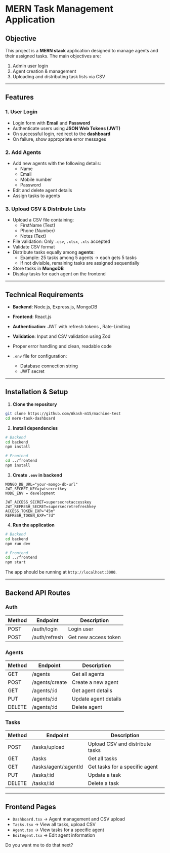 
# MERN Task Management Application

## **Objective**

This project is a **MERN stack** application designed to manage agents and their assigned tasks. The main objectives are:

1. Admin user login
2. Agent creation & management
3. Uploading and distributing task lists via CSV

---

## **Features**

### 1. User Login

- Login form with **Email** and **Password**
- Authenticate users using **JSON Web Tokens (JWT)**
- On successful login, redirect to the **dashboard**
- On failure, show appropriate error messages

### 2. Add Agents

- Add new agents with the following details:
  - Name
  - Email
  - Mobile number 
  - Password
- Edit and delete agent details
- Assign tasks to agents

### 3. Upload CSV & Distribute Lists

- Upload a CSV file containing:
  - FirstName (Text)
  - Phone (Number)
  - Notes (Text)
- File validation: Only `.csv`, `.xlsx`, `.xls` accepted
- Validate CSV format
- Distribute tasks equally among **agents**:
  - Example: 25 tasks among 5 agents → each gets 5 tasks
  - If not divisible, remaining tasks are assigned sequentially
- Store tasks in **MongoDB**
- Display tasks for each agent on the frontend

---

## **Technical Requirements**

- **Backend**: Node.js, Express.js, MongoDB
- **Frontend**: React.js 
- **Authentication**: JWT with refresh tokens , Rate-Limiting
- **Validation**: Input and CSV validation using Zod

- Proper error handling and clean, readable code
- `.env` file for configuration:
  - Database connection string
  - JWT secret

---

## **Installation & Setup**

1. **Clone the repository**

```bash
git clone https://github.com/Akash-m15/machine-test
cd mern-task-dashboard
````

2. **Install dependencies**

```bash
# Backend
cd backend
npm install

# Frontend
cd ../frontend
npm install
```

3. **Create `.env` in backend**

```env
MONGO_DB_URL="your-mongo-db-url"
JWT_SECRET_KEY=jwtsecretkey
NODE_ENV = development

JWT_ACCESS_SECRET=supersecretaccesskey
JWT_REFRESH_SECRET=supersecretrefreshkey
ACCESS_TOKEN_EXP="45m"
REFRESH_TOKEN_EXP="7d"
```

4. **Run the application**

```bash
# Backend
cd backend
npm run dev

# Frontend
cd ../frontend
npm start
```

The app should be running at `http://localhost:3000`.

---

## **Backend API Routes**

### Auth

| Method | Endpoint      | Description          |
| ------ | ------------- | -------------------- |
| POST   | /auth/login   | Login user           |
| POST   | /auth/refresh | Get new access token |

### Agents

| Method | Endpoint       | Description          |
| ------ | -------------- | -------------------- |
| GET    | /agents        | Get all agents       |
| POST   | /agents/create | Create a new agent   |
| GET    | /agents/:id   | Get agent details    |
| PUT    | /agents/:id   | Update agent details |
| DELETE | /agents/:id   | Delete agent         |

### Tasks

| Method | Endpoint               | Description                     |
| ------ | ---------------------- | ------------------------------- |
| POST   | /tasks/upload          | Upload CSV and distribute tasks |
| GET    | /tasks                 | Get all tasks                   |
| GET    | /tasks/agent/:agentId | Get tasks for a specific agent  |
| PUT    | /tasks/:id            | Update a task                   |
| DELETE | /tasks/:id            | Delete a task                   |

---

## **Frontend Pages**

* `Dashboard.tsx` → Agent management and CSV upload
* `Tasks.tsx` → View all tasks, upload CSV
* `Agent.tsx` → View tasks for a specific agent
* `EditAgent.tsx` → Edit agent information

Do you want me to do that next?
```
